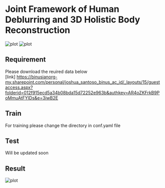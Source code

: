 # Joint Framework of Human Deblurring and 3D Holistic Body Reconstruction

![plot](https://github.com/joshuajano/joint_framework/blob/c2478031505eca043c1270031cd43ec3695dd283/images/TrainDeb2.png)
![plot](https://github.com/joshuajano/joint_framework/blob/c2478031505eca043c1270031cd43ec3695dd283/images/train3D2.png)
## Requirement
Please download the reuired data below \
[link] https://binusianorg-my.sharepoint.com/personal/joshua_santoso_binus_ac_id/_layouts/15/guestaccess.aspx?folderid=012f915ecd5a34b08bda15d72252e963b&authkey=AR4oZKFrkB9PoMmuAtFYIDs&e=3iwB2E

## Train
For training please change the directory in conf.yaml file


## Test
Will be updated soon

## Result
![plot](https://github.com/joshuajano/joint_framework/blob/c2478031505eca043c1270031cd43ec3695dd283/images/1.png)
